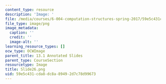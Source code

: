 ```yaml
---
content_type: resource
description: 'Image: '
file: /media/courses/6-004-computation-structures-spring-2017/59e5c431cda8dc8a89492d7c78d99673_Slide26.png
file_type: image/png
image_metadata:
  caption: ''
  credit: ''
  image-alt: ''
learning_resource_types: []
ocw_type: OCWImage
parent_title: 13.1 Annotated Slides
parent_type: CourseSection
resourcetype: Image
title: Slide26.png
uid: 59e5c431-cda8-dc8a-8949-2d7c78d99673
---
```

